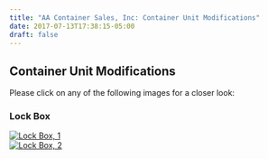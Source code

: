 ```yaml
---
title: "AA Container Sales, Inc: Container Unit Modifications"
date: 2017-07-13T17:38:15-05:00
draft: false
---
```


## Container Unit Modifications

Please click on any of the following images for a closer look:

### Lock Box

<div class="pure-g mar-t10">
  <div class="pure-u-1 pure-u-md-8-24">
    <div class="col">
      <div>
        <a class="colorbox" href="/images/modifications/large/lock_box_b1.jpg">
          <img src="/images/modifications/medium/lock_box_b1.jpg" alt="Lock Box, 1" class="thumb" />
        </a>
      </div>
      <div class="mar-t20">
        <a class="colorbox" href="/images/modifications/large/lock_box_b2.jpg">
          <img src="/images/modifications/medium/lock_box_b2.jpg" alt="Lock Box, 2" class="thumb" />
        </a>
      </div>
    </div>
  </div>
</div>
